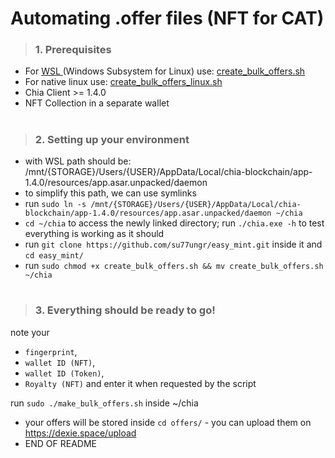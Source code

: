 
<h1> Automating .offer files (NFT for CAT)</h1>



> <h3> 1. Prerequisites </h3>
 * For <a href="https://www.microsoft.com/store/productId/9MSVKQC78PK6"> WSL </a> (Windows Subsystem for Linux) use: <a href="https://github.com/su77ungr/easy_mint/blob/da56b4ba2931cec8cc2deb2ba8dabf5476794300/create_bulk_offers_linux.sh">create_bulk_offers.sh </a>
 * For native linux use: <a href="https://github.com/su77ungr/easy_mint/blob/da56b4ba2931cec8cc2deb2ba8dabf5476794300/create_bulk_offers_linux.sh">create_bulk_offers_linux.sh </a>
 * Chia Client >= 1.4.0 
 * NFT Collection in a separate wallet
 
<h1> </h1>


>  <h3> 2. Setting up your environment</h3>
 * with WSL path should be: /mnt/{STORAGE}/Users/{USER}/AppData/Local/chia-blockchain/app-1.4.0/resources/app.asar.unpacked/daemon
 * to simplify this path, we can use symlinks
 * run `sudo ln -s /mnt/{STORAGE}/Users/{USER}/AppData/Local/chia-blockchain/app-1.4.0/resources/app.asar.unpacked/daemon ~/chia`
 * `cd ~/chia` to access the newly linked directory; run `./chia.exe -h` to test everything is working as it should 
 * run `git clone https://github.com/su77ungr/easy_mint.git` inside it and  `cd easy_mint/`
 * run `sudo chmod +x create_bulk_offers.sh && mv create_bulk_offers.sh ~/chia`

 
<h1> </h1>

>  <h3> 3. Everything should be ready to go!</h3>

 note your 
 *  `fingerprint`, 
 *  `wallet ID (NFT)`, 
 *  `wallet ID (Token)`,
 *  `Royalty (NFT)` and enter it when requested by the script

 run `sudo ./make_bulk_offers.sh` inside ~/chia
 * your offers will be stored inside `cd offers/` - you can upload them on https://dexie.space/upload
 * END OF README
 
